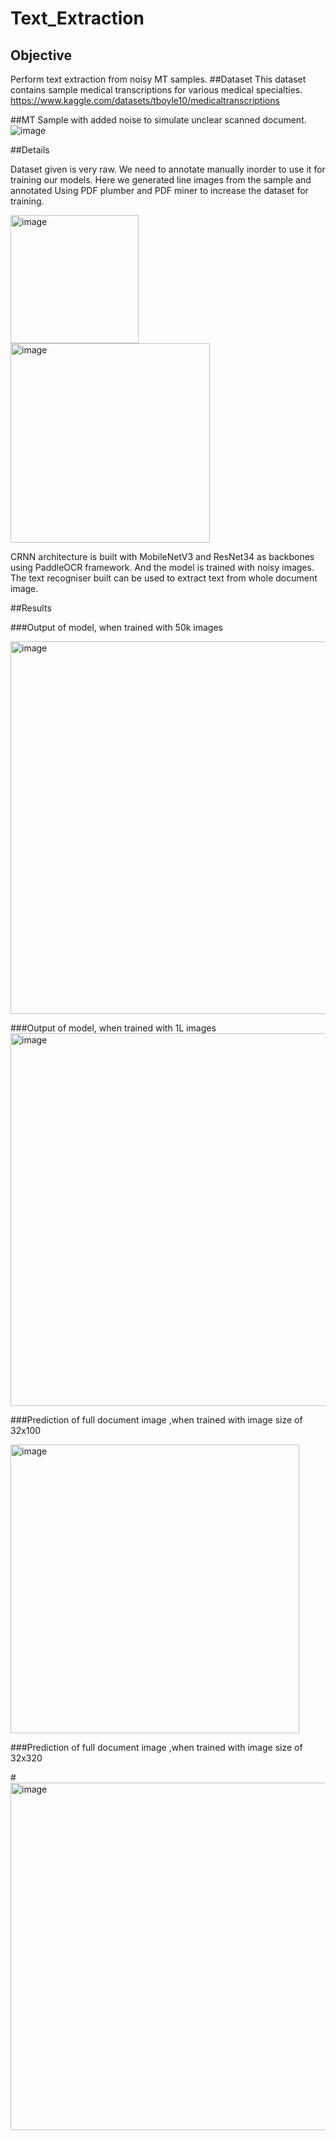 # Text_Extraction
## Objective
Perform text extraction from noisy MT samples.
##Dataset
This dataset contains sample medical transcriptions for various medical specialties. https://www.kaggle.com/datasets/tboyle10/medicaltranscriptions

##MT Sample with added noise to simulate unclear scanned document.
![image](https://github.com/varun264/Text_Extraction/assets/78945555/984f853e-480b-4df3-813e-7dc3ff9375e7)

##Details

Dataset given is very raw. We need to annotate manually inorder to use it for training our models. Here we generated line images from the sample and annotated Using PDF plumber and PDF miner to increase the dataset for training.

<img width="205" alt="image" src="https://github.com/varun264/Text_Extraction/assets/78945555/59a819fc-eb0d-4968-bc60-e21a9e173244">

<img width="319" alt="image" src="https://github.com/varun264/Text_Extraction/assets/78945555/c66d495c-05f1-4f6d-ba2e-2cdb7f3402e9">

CRNN architecture is built with MobileNetV3 and ResNet34 as backbones  using PaddleOCR framework. And the model is trained with noisy images. The text recogniser built can be used to extract text from whole document image.

##Results

###Output of model, when trained with 50k images

<img width="596" alt="image" src="https://github.com/varun264/Text_Extraction/assets/78945555/08489503-b2fc-4d56-aeac-99f2fbe4f446">

###Output of model, when trained with 1L images
<img width="596" alt="image" src="https://github.com/varun264/Text_Extraction/assets/78945555/36e7f69a-8a7e-4148-86bf-88279b69e49b">

###Prediction of full document image ,when trained with image size of 32x100

<img width="462" alt="image" src="https://github.com/varun264/Text_Extraction/assets/78945555/e3ee2fa8-95a4-4806-8ff7-f85e5acb9842">

###Prediction of full document image ,when trained with image size of 32x320

#<img width="556" alt="image" src="https://github.com/varun264/Text_Extraction/assets/78945555/1072618f-46e8-4a60-a675-9abef9b0c0ec">


